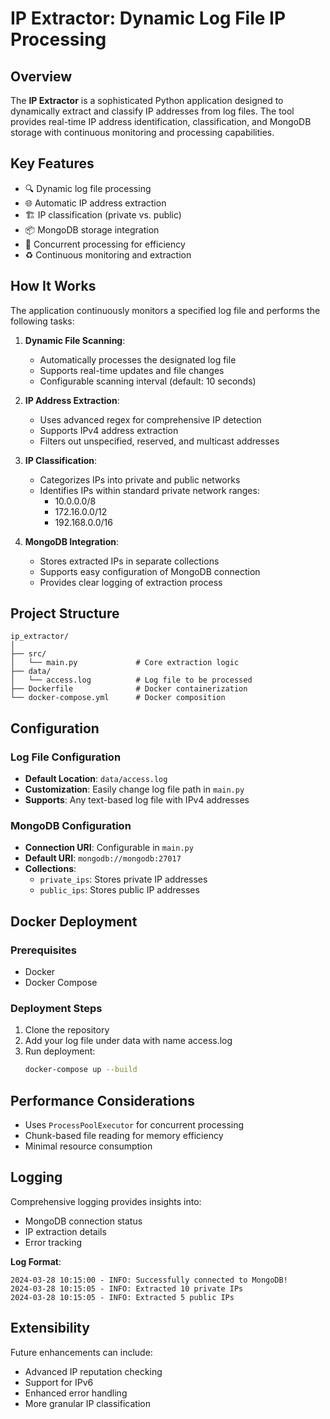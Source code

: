 # IP Extractor: Dynamic Log File IP Processing

## Overview

The **IP Extractor** is a sophisticated Python application designed to dynamically extract and classify IP addresses from log files. The tool provides real-time IP address identification, classification, and MongoDB storage with continuous monitoring and processing capabilities.

## Key Features

- 🔍 Dynamic log file processing
- 🌐 Automatic IP address extraction
- 🏗️ IP classification (private vs. public)
- 📦 MongoDB storage integration
- 🚀 Concurrent processing for efficiency
- ♻️ Continuous monitoring and extraction

## How It Works

The application continuously monitors a specified log file and performs the following tasks:

1. **Dynamic File Scanning**: 
   - Automatically processes the designated log file
   - Supports real-time updates and file changes
   - Configurable scanning interval (default: 10 seconds)

2. **IP Address Extraction**:
   - Uses advanced regex for comprehensive IP detection
   - Supports IPv4 address extraction
   - Filters out unspecified, reserved, and multicast addresses

3. **IP Classification**:
   - Categorizes IPs into private and public networks
   - Identifies IPs within standard private network ranges:
     - 10.0.0.0/8
     - 172.16.0.0/12
     - 192.168.0.0/16

4. **MongoDB Integration**:
   - Stores extracted IPs in separate collections
   - Supports easy configuration of MongoDB connection
   - Provides clear logging of extraction process

## Project Structure

```
ip_extractor/
│
├── src/
│   └── main.py             # Core extraction logic
├── data/
│   └── access.log          # Log file to be processed
├── Dockerfile              # Docker containerization
└── docker-compose.yml      # Docker composition
```

## Configuration

### Log File Configuration

- **Default Location**: `data/access.log`
- **Customization**: Easily change log file path in `main.py`
- **Supports**: Any text-based log file with IPv4 addresses

### MongoDB Configuration

- **Connection URI**: Configurable in `main.py`
- **Default URI**: `mongodb://mongodb:27017`
- **Collections**:
  - `private_ips`: Stores private IP addresses
  - `public_ips`: Stores public IP addresses

## Docker Deployment

### Prerequisites
- Docker
- Docker Compose

### Deployment Steps

1. Clone the repository
2. Add your log file under data with name access.log
3. Run deployment:
   ```bash
   docker-compose up --build
   ```


## Performance Considerations

- Uses `ProcessPoolExecutor` for concurrent processing
- Chunk-based file reading for memory efficiency
- Minimal resource consumption

## Logging

Comprehensive logging provides insights into:
- MongoDB connection status
- IP extraction details
- Error tracking

**Log Format**: 
```
2024-03-28 10:15:00 - INFO: Successfully connected to MongoDB!
2024-03-28 10:15:05 - INFO: Extracted 10 private IPs
2024-03-28 10:15:05 - INFO: Extracted 5 public IPs
```

## Extensibility

Future enhancements can include:
- Advanced IP reputation checking
- Support for IPv6
- Enhanced error handling
- More granular IP classification
